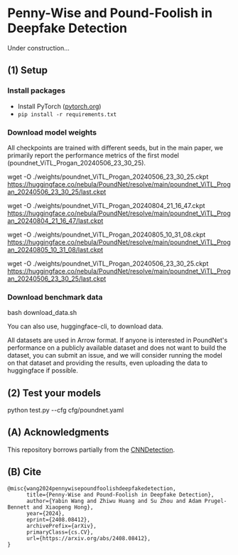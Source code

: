 # Penny-Wise and Pound-Foolish in Deepfake Detection 

Under construction...

## (1) Setup

### Install packages
- Install PyTorch ([pytorch.org](http://pytorch.org))
- `pip install -r requirements.txt`

### Download model weights

All checkpoints are trained with different seeds, but in the main paper, we primarily report the performance metrics of the first model (poundnet_ViTL_Progan_20240506_23_30_25).

wget -O ./weights/poundnet_ViTL_Progan_20240506_23_30_25.ckpt https://huggingface.co/nebula/PoundNet/resolve/main/poundnet_ViTL_Progan_20240506_23_30_25/last.ckpt

wget -O ./weights/poundnet_ViTL_Progan_20240804_21_16_47.ckpt https://huggingface.co/nebula/PoundNet/resolve/main/poundnet_ViTL_Progan_20240804_21_16_47/last.ckpt

wget -O ./weights/poundnet_ViTL_Progan_20240805_10_31_08.ckpt  https://huggingface.co/nebula/PoundNet/resolve/main/poundnet_ViTL_Progan_20240805_10_31_08/last.ckpt

wget -O ./weights/poundnet_ViTL_Progan_20240506_23_30_25.ckpt  https://huggingface.co/nebula/PoundNet/resolve/main/poundnet_ViTL_Progan_20240506_23_30_25/last.ckpt

### Download benchmark data

bash download_data.sh

You can also use, huggingface-cli, to download data.


All datasets are used in Arrow format. If anyone is interested in PoundNet's performance on a publicly available dataset and does not want to build the dataset, you can submit an issue, and we will consider running the model on that dataset and providing the results, even uploading the data to huggingface if possible.

## (2) Test your models

python test.py --cfg cfg/poundnet.yaml

## (A) Acknowledgments

This repository borrows partially from the [CNNDetection](https://github.com/PeterWang512/CNNDetection).


## (B) Cite
````
@misc{wang2024pennywisepoundfoolishdeepfakedetection,
      title={Penny-Wise and Pound-Foolish in Deepfake Detection}, 
      author={Yabin Wang and Zhiwu Huang and Su Zhou and Adam Prugel-Bennett and Xiaopeng Hong},
      year={2024},
      eprint={2408.08412},
      archivePrefix={arXiv},
      primaryClass={cs.CV},
      url={https://arxiv.org/abs/2408.08412}, 
}
`````






